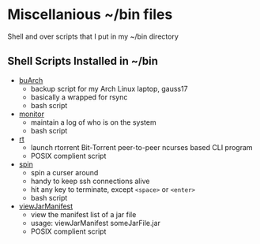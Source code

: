 # Miscellanious ~/bin files
Shell and over scripts that I put in my ~/bin directory

## Shell Scripts Installed in ~/bin
* [buArch](buArch)
  * backup script for my Arch Linux laptop, gauss17
  * basically a wrapped for rsync
  * bash script
* [monitor](monitor)
  * maintain a log of who is on the system
  * bash script
* [rt](rt)
  * launch rtorrent Bit-Torrent peer-to-peer ncurses based CLI program
  * POSIX complient script
* [spin](spin)
  * spin a curser around
  * handy to keep ssh connections alive
  * hit any key to terminate, except `<space>` or `<enter>`
  * bash script
* [viewJarManifest](viewJarManifest)
  * view the manifest list of a jar file
  * usage: viewJarManifest someJarFile.jar
  * POSIX complient script
